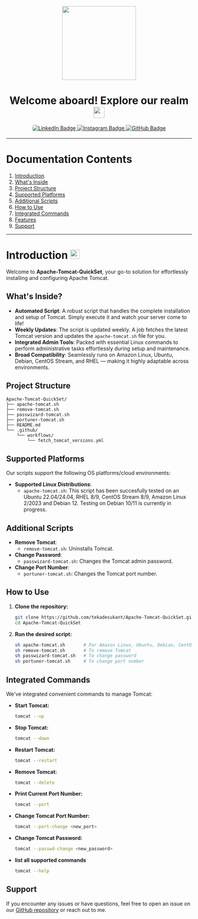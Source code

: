 
<div align="center">
  <img src="https://i.giphy.com/media/v1.Y2lkPTc5MGI3NjExYm5vaHRnaGpjbXl0M2V2ZGo4Y3E3ZDlua2tmaDZidHVyNTdyazY0NiZlcD12MV9pbnRlcm5hbF9naWZfYnlfaWQmY3Q9cw/KzJkzjggfGN5Py6nkT/giphy.gif" width="200"/>
</div>

<h1 align="center">
  <span class="bold">Welcome aboard! Explore our realm</span>
  <img src="https://media.giphy.com/media/WUlplcMpOCEmTGBtBW/giphy.gif" width="30px"/>
</h1>

<div id="badges" align="center">
  <a href="https://www.linkedin.com/in/tekade-sukant-3343bb252">
    <img src="https://img.shields.io/badge/LinkedIn-black?style=for-the-badge&logo=linkedIn&logoColor=white" alt="LinkedIn Badge" style="border-radius: 5px;"/>
  </a>
  <a href="https://www.instagram.com/muschifresser/" target="_blank">
    <img src="https://img.shields.io/badge/Instagram-black?style=for-the-badge&logo=instagram&logoColor=white" alt="Instagram Badge" style="margin-bottom: 5px;" />
  </a>
  <a href="mailto:tekadesukant@gmail.com">
    <img src="https://img.shields.io/badge/Email-black?style=for-the-badge&logo=email&logoColor=white" alt="GitHub Badge"/>
  </a>
</div>

---
# Documentation Contents

1. [Introduction](#introduction)
2. [What's Inside](#whats-inside)
3. [Project Structure](#project-structure)
4. [Supported Platforms](#supported-platforms)
5. [Additional Scripts](#additional-scripts)
6. [How to Use](#how-to-use)
7. [Integrated Commands](#integrated-commands)
8. [Features](#features)
9. [Support](#support)

---

# Introduction <img src="https://media.giphy.com/media/WUlplcMpOCEmTGBtBW/giphy.gif" width="25">

Welcome to **Apache-Tomcat-QuickSet**, your go-to solution for effortlessly installing and configuring Apache Tomcat. 

## What's Inside?

- **Automated Script**: A robust script that handles the complete installation and setup of Tomcat. Simply execute it and watch your server come to life! 
- **Weekly Updates**: The script is updated weekly. A job fetches the latest Tomcat version and updates the `apache-tomcat.sh` file for you. 
- **Integrated Admin Tools**: Packed with essential Linux commands to perform administrative tasks effortlessly during setup and maintenance.
- **Broad Compatibility**: Seamlessly runs on Amazon Linux, Ubuntu, Debian, CentOS Stream, and RHEL — making it highly adaptable across environments.

## Project Structure

```
Apache-Tomcat-QuickSet/
├── apache-tomcat.sh 
├── remove-tomcat.sh
├── passwizard-tomcat.sh
├── portuner-tomcat.sh
├── README.md
└── .github/
    └── workflows/
        └── fetch_tomcat_versions.yml
```

## Supported Platforms

Our scripts support the following OS platforms/cloud environments:

- **Supported Linux Distributions**:
  - `apache-tomcat.sh`: This script has been succesfully tested on an Ubuntu 22.04/24.04, RHEL 8/9, CentOS Stream 8/9, Amazon Linux 2/2023 and Debian 12. Testing on Debian 10/11 is currently in progress.

## Additional Scripts

- **Remove Tomcat**:
  - `remove-tomcat.sh`: Uninstalls Tomcat.
- **Change Password**:
  - `passwizard-tomcat.sh`: Changes the Tomcat admin password.
- **Change Port Number**:
  - `portuner-tomcat.sh`: Changes the Tomcat port number.

## How to Use

1. **Clone the repository:**
   ```bash
   git clone https://github.com/tekadesukant/Apache-Tomcat-QuickSet.git
   cd Apache-Tomcat-QuickSet
   ```

2. **Run the desired script:**
   ```bash
   sh apache-tomcat.sh       # For Amazon Linux, Ubuntu, Debian, CentOS Stream, and RHEL
   sh remove-tomcat.sh       # To remove Tomcat
   sh passwizard-tomcat.sh   # To change password
   sh portuner-tomcat.sh     # To change port number
   ```

## Integrated Commands

We've integrated convenient commands to manage Tomcat:

- **Start Tomcat:**
  ```bash
  tomcat --up
  ```

- **Stop Tomcat:**
  ```bash
  tomcat --down
  ```

- **Restart Tomcat:**
  ```bash
  tomcat --restart
  ```

- **Remove Tomcat:**
  ```bash
  tomcat --delete
  ```

- **Print Current Port Number:**
  ```bash
  tomcat --port
  ```
  
- **Change Tomcat Port Number:**
  ```bash
  tomcat --port-change <new_port>
  ```

- **Change Tomcat Password:**
  ```bash
  tomcat --passwd-change <new_password>
  ```

- **list all supported commands**
  ```bash
  tomcat --help 
  ```

## Support

If you encounter any issues or have questions, feel free to open an issue on our [GitHub repository](https://github.com/tekadesukant/Apache-Tomcat-QuickSet/issues) or reach out to me.

